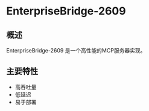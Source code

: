 # EnterpriseBridge-2609

## 概述

EnterpriseBridge-2609 是一个高性能的MCP服务器实现。

## 主要特性

- 高吞吐量
- 低延迟
- 易于部署
